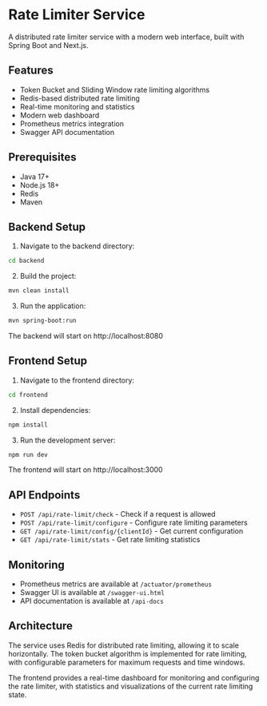 # Rate Limiter Service

A distributed rate limiter service with a modern web interface, built with Spring Boot and Next.js.

## Features

- Token Bucket and Sliding Window rate limiting algorithms
- Redis-based distributed rate limiting
- Real-time monitoring and statistics
- Modern web dashboard
- Prometheus metrics integration
- Swagger API documentation

## Prerequisites

- Java 17+
- Node.js 18+
- Redis
- Maven

## Backend Setup

1. Navigate to the backend directory:
```bash
cd backend
```

2. Build the project:
```bash
mvn clean install
```

3. Run the application:
```bash
mvn spring-boot:run
```

The backend will start on http://localhost:8080

## Frontend Setup

1. Navigate to the frontend directory:
```bash
cd frontend
```

2. Install dependencies:
```bash
npm install
```

3. Run the development server:
```bash
npm run dev
```

The frontend will start on http://localhost:3000

## API Endpoints

- `POST /api/rate-limit/check` - Check if a request is allowed
- `POST /api/rate-limit/configure` - Configure rate limiting parameters
- `GET /api/rate-limit/config/{clientId}` - Get current configuration
- `GET /api/rate-limit/stats` - Get rate limiting statistics

## Monitoring

- Prometheus metrics are available at `/actuator/prometheus`
- Swagger UI is available at `/swagger-ui.html`
- API documentation is available at `/api-docs`

## Architecture

The service uses Redis for distributed rate limiting, allowing it to scale horizontally. The token bucket algorithm is implemented for rate limiting, with configurable parameters for maximum requests and time windows.

The frontend provides a real-time dashboard for monitoring and configuring the rate limiter, with statistics and visualizations of the current rate limiting state. 